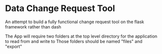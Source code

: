 # Data Change Request Tool
An attempt to build a fully functional change request tool on the flask framework rather than dash

The App will require two folders at the top level directory for the application to read from and write to
Those folders should be named "files" and "export"
